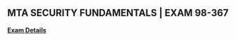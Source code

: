 ## MTA SECURITY FUNDAMENTALS | EXAM 98-367

**[Exam Details](https://www.microsoft.com/en-us/learning/exam-98-367.aspx)**
